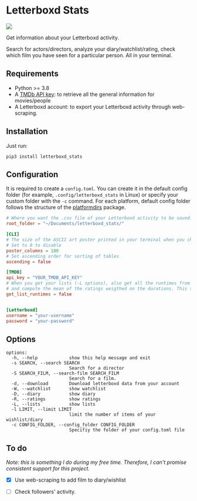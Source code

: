 # Letterboxd Stats

![](./example.gif)

Get information about your Letterboxd activity.

Search for actors/directors, analyze your diary/watchlist/rating, check which film you have seen for a particular person. All in your terminal.

## Requirements

-   Python >= 3.8
-   A [TMDb API key](https://www.themoviedb.org/documentation/api): to retrieve all the general information for movies/people
-   A Letterboxd account: to export your Letterboxd activity through web-scraping.

## Installation

Just run:

```shell
pip3 install letterboxd_stats
```

## Configuration

It is required to create a `config.toml`. You can create it in the default config folder (for example, `.config/letterboxd_stats` in Linux) or specify your custom folder with the `-c` command. For each platform, default config folder follows the structure of the [platformdirs](https://github.com/platformdirs/platformdirs) package.

```toml
# Where you want the .csv file of your Letterboxd activity to be saved.
root_folder = "~/Documents/letterboxd_stats/"

[CLI]
# The size of the ASCII art poster printed in your terminal when you check the details of a movie.
# Set to 0 to disable
poster_columns = 180
# Set ascending order for sorting of tables
ascending = false

[TMDB]
api_key = "YOUR_TMDB_API_KEY"
# When you get your lists (-L options), also get all the runtimes from TMDB
# and compute the mean of the ratings weigthed on the durations. This slows the process.
get_list_runtimes = false


[Letterboxd]
username = "your-username"
password = "your-password"
```

## Options

```shell
options:
  -h, --help            show this help message and exit
  -s SEARCH, --search SEARCH
                        Search for a director
  -S SEARCH_FILM, --search-film SEARCH_FILM
                        Search for a film.
  -d, --download        Download letterboxd data from your account
  -W, --watchlist       show watchlist
  -D, --diary           show diary
  -R, --ratings         show ratings
  -L, --lists           show lists
  -l LIMIT, --limit LIMIT
                        limit the number of items of your wishlist/diary
  -c CONFIG_FOLDER, --config_folder CONFIG_FOLDER
                        Specifiy the folder of your config.toml file

```

## To do

_Note: this is something I do during my free time. Therefore, I can't promise consistent support for this project._

-   [x] Use web-scraping to add film to diary/wishlist

-   [ ] Check followers' activity.
